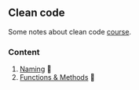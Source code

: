 ## Clean code
Some notes about clean code [course](https://www.udemy.com/course/writing-clean-code/learn/lecture/23110862?start=0#overview).

### Content
1. [Naming](./naming.md) 🔖
2. [Functions & Methods](./methods.md) 🚧

